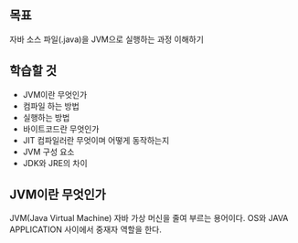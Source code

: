 ## 목표
자바 소스 파일(.java)을 JVM으로 실행하는 과정 이해하기

## 학습할 것
* JVM이란 무엇인가
* 컴파일 하는 방법
* 실행하는 방법
* 바이트코드란 무엇인가
* JIT 컴파일러란 무엇이며 어떻게 동작하는지
* JVM 구성 요소
* JDK와 JRE의 차이




## JVM이란 무엇인가
  JVM(Java Virtual Machine) 자바 가상 머신을 줄여 부르는 용어이다.
  OS와 JAVA APPLICATION 사이에서 중재자 역할을 한다.
  
  
